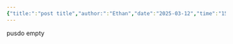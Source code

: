 ```yaml
---
{"title:":"post title","author:":"Ethan","date":"2025-03-12","time":"15:59:07","dg-publish":true,"dg-note-icon":"\"10%\"","dg-pinned":"false","dg-home":"true","tags":["tag1","tag2","tag3","gardenEntry"],"catalog":"catalog1","permalink":"/test/","pinned":"false","dgPassFrontmatter":true,"created":"2025-03-12T16:05:19.379+01:00","updated":"2025-03-12T16:17:37.365+01:00"}
---
```


pusdo empty